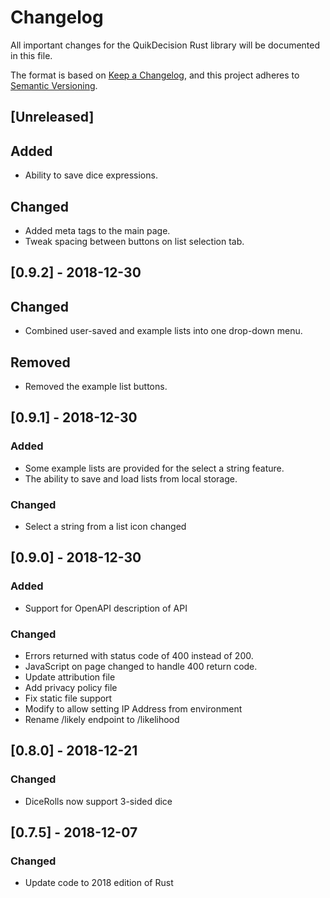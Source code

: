 # Changelog

All important changes for the QuikDecision Rust library will be documented
in this file.

The format is based on [Keep a Changelog](https://keepachangelog.com/en/1.0.0/),
and this project adheres to [Semantic Versioning](https://semver.org/spec/v2.0.0.html).

## [Unreleased]
## Added
- Ability to save dice expressions.
## Changed
- Added meta tags to the main page.
- Tweak spacing between buttons on list selection tab.

## [0.9.2] - 2018-12-30
## Changed
- Combined user-saved and example lists into one drop-down menu.
## Removed
- Removed the example list buttons.

## [0.9.1] - 2018-12-30
### Added
- Some example lists are provided for the select a string feature.
- The ability to save and load lists from local storage.
### Changed
- Select a string from a list icon changed

## [0.9.0] - 2018-12-30
### Added
- Support for OpenAPI description of API

### Changed
- Errors returned with status code of 400 instead of 200.
- JavaScript on page changed to handle 400 return code.
- Update attribution file
- Add privacy policy file
- Fix static file support
- Modify to allow setting IP Address from environment
- Rename /likely endpoint to /likelihood

## [0.8.0] - 2018-12-21
### Changed
- DiceRolls now support 3-sided dice

## [0.7.5] - 2018-12-07
### Changed
- Update code to 2018 edition of Rust
